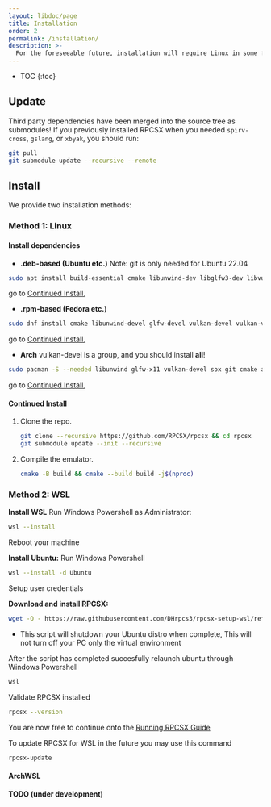 ```yaml
---
layout: libdoc/page
title: Installation
order: 2
permalink: /installation/
description: >-
  For the foreseeable future, installation will require Linux in some form.
---
```


- TOC
{:toc}

## Update

Third party dependencies have been merged into the source tree as submodules! If you previously installed RPCSX when you needed `spirv-cross`, `gslang`, or `xbyak`, you should run:

```sh
git pull
git submodule update --recursive --remote
```

## Install

We provide two installation methods:

### Method 1: Linux

#### Install dependencies

- **.deb-based (Ubuntu etc.)**
  Note: git is only needed for Ubuntu 22.04

```sh
sudo apt install build-essential cmake libunwind-dev libglfw3-dev libvulkan-dev vulkan-validationlayers-dev libsox-dev git libasound2-dev nasm g++-14
```

go to [Continued Install.](/wiki/installation/#continued-install)

- **.rpm-based (Fedora etc.)**

```sh
sudo dnf install cmake libunwind-devel glfw-devel vulkan-devel vulkan-validation-layers-devel gcc-c++ gcc sox-devel alsa-lib-devel nasm
```

go to [Continued Install.](/wiki/installation/#continued-install)

- **Arch**
  vulkan-devel is a group, and you should install **all**!

```sh
sudo pacman -S --needed libunwind glfw-x11 vulkan-devel sox git cmake alsa-lib nasm
```

go to [Continued Install.](/wiki/installation/#continued-install)

#### Continued Install

1. Clone the repo.

    ```sh
    git clone --recursive https://github.com/RPCSX/rpcsx && cd rpcsx
    git submodule update --init --recursive
    ```

2. Compile the emulator.

    ```sh
    cmake -B build && cmake --build build -j$(nproc)
    ```

### Method 2: WSL

**Install WSL**
  Run Windows Powershell as Administrator:

```sh
wsl --install
```

Reboot your machine

**Install Ubuntu:**
  Run Windows Powershell

```sh
wsl --install -d Ubuntu
```

Setup user credentials

**Download and install RPCSX:**
  
  ```sh
  wget -O - https://raw.githubusercontent.com/DHrpcs3/rpcsx-setup-wsl/refs/heads/main/rpcsx-setup-wsl.sh | bash
  ```

  - This script will shutdown your Ubuntu distro when complete, This will not turn off your PC only the virtual environment
  
  After the script has completed succesfully relaunch ubuntu through Windows Powershell

  ```sh
  wsl
  ```

  Validate RPCSX installed

  ```sh
  rpcsx --version
  ```

  You are now free to continue onto the [Running RPCSX Guide](/wiki/run/)

  To update RPCSX for WSL in the future you may use this command

  ```sh
  rpcsx-update
  ```

#### ArchWSL

**TODO (under development)**

